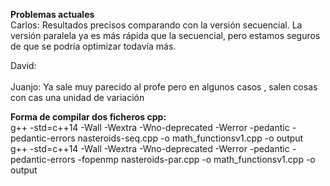 <b>Problemas actuales</b><br/>
Carlos: Resultados precisos comparando con la versión secuencial. La versión paralela ya es más rápida que la secuencial, pero estamos seguros de que se podría optimizar todavía más.

David: <br/> <br/>
Juanjo: Ya sale muy parecido al profe pero en algunos casos , salen cosas con cas una unidad de variación

<b>Forma de compilar dos ficheros cpp:</b> <br/>
g++ -std=c++14 -Wall -Wextra -Wno-deprecated -Werror -pedantic -pedantic-errors nasteroids-seq.cpp -o math_functionsv1.cpp -o output<br/>
g++ -std=c++14 -Wall -Wextra -Wno-deprecated -Werror -pedantic -pedantic-errors -fopenmp nasteroids-par.cpp -o math_functionsv1.cpp -o output
